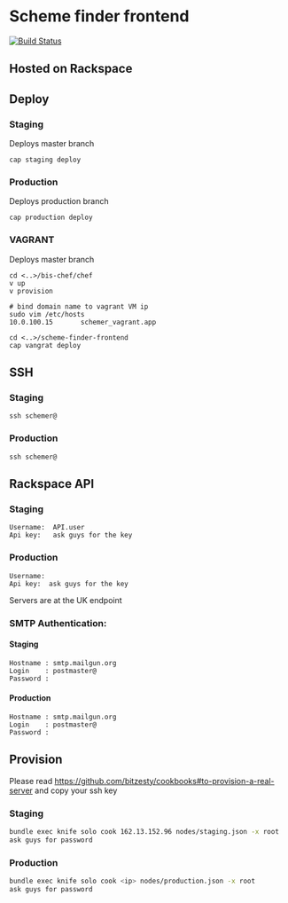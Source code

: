 Scheme finder frontend
======

[![Build Status](https://travis-ci.org/bitzesty/scheme-finder-frontend.svg)](https://travis-ci.org/bitzesty/scheme-finder-frontend)

## Hosted on Rackspace

## Deploy

### Staging

Deploys master branch

```
cap staging deploy
```

### Production

Deploys production branch

```
cap production deploy
```

### VAGRANT

Deploys master branch

```
cd <..>/bis-chef/chef
v up
v provision

# bind domain name to vagrant VM ip
sudo vim /etc/hosts
10.0.100.15       schemer_vagrant.app

cd <..>/scheme-finder-frontend
cap vangrat deploy
```

## SSH

### Staging

```
ssh schemer@
```

### Production

```
ssh schemer@
```

## Rackspace API

### Staging

```
Username:  API.user
Api key:   ask guys for the key
```

### Production

```
Username:
Api key:  ask guys for the key
```

Servers are at the UK endpoint

### SMTP Authentication:

#### Staging

```
Hostname : smtp.mailgun.org
Login    : postmaster@
Password :
```

#### Production

```
Hostname : smtp.mailgun.org
Login    : postmaster@
Password :
```

## Provision

Please read
https://github.com/bitzesty/cookbooks#to-provision-a-real-server and
copy your ssh key

### Staging

```bash
bundle exec knife solo cook 162.13.152.96 nodes/staging.json -x root
ask guys for password
```

### Production

```bash
bundle exec knife solo cook <ip> nodes/production.json -x root
ask guys for password
```
